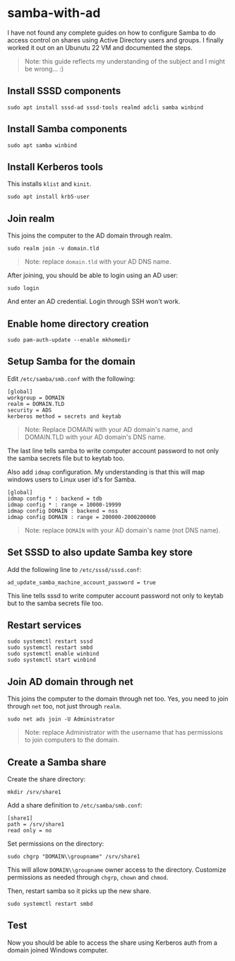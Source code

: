 # samba-with-ad

I have not found any complete guides on how to configure Samba to do access control on shares using Active Directory users and groups. I finally worked it out on an Ubunutu 22 VM and documented the steps.

> Note: this guide reflects my understanding of the subject and I might be wrong... :)

## Install SSSD components

```
sudo apt install sssd-ad sssd-tools realmd adcli samba winbind
```

## Install Samba components

```
sudo apt samba winbind
```

## Install Kerberos tools

This installs `klist` and `kinit`.

```
sudo apt install krb5-user
```

## Join realm

This joins the computer to the AD domain through realm.

```
sudo realm join -v domain.tld
```
> Note: replace `domain.tld` with your AD DNS name.

After joining, you should be able to login using an AD user:

```
sudo login
```
And enter an AD credential. Login through SSH won't work.

## Enable home directory creation

```
sudo pam-auth-update --enable mkhomedir
```

## Setup Samba for the domain

Edit `/etc/samba/smb.conf` with the following:

```
[global]
workgroup = DOMAIN
realm = DOMAIN.TLD
security = ADS
kerberos method = secrets and keytab
```
> Note: Replace DOMAIN with your AD domain's name, and DOMAIN.TLD with your AD domain's DNS name.

The last line tells samba to write computer account password to not only the samba secrets file but to keytab too.

Also add `idmap` configuration. My understanding is that this will map windows users to Linux user id's for Samba.

```
[global]
idmap config * : backend = tdb
idmap config * : range = 10000-19999
idmap config DOMAIN : backend = nss
idmap config DOMAIN : range = 200000-2000200000
```
> Note: replace `DOMAIN` with your AD domain's name (not DNS name).

## Set SSSD to also update Samba key store

Add the following line to `/etc/sssd/sssd.conf`:
```
ad_update_samba_machine_account_password = true
```
This line tells sssd to write computer account password not only to keytab but to the samba secrets file too.

## Restart services
```
sudo systemctl restart sssd
sudo systemctl restart smbd
sudo systemctl enable winbind
sudo systemctl start winbind
```

## Join AD domain through net

This joins the computer to the domain through net too. Yes, you need to join through `net` too, not just through `realm`.

```
sudo net ads join -U Administrator
```
> Note: replace Administrator with the username that has permissions to join computers to the domain.

## Create a Samba share

Create the share directory:

```
mkdir /srv/share1
```

Add a share definition to `/etc/samba/smb.conf`:
```
[share1]
path = /srv/share1
read only = no
```

Set permissions on the directory:
```
sudo chgrp "DOMAIN\\groupname" /srv/share1
```
This will allow `DOMAIN\\groupname` owner access to the directory. Customize permissions as needed through `chgrp`, `chown` and `chmod`.

Then, restart samba so it picks up the new share.
```
sudo systemctl restart smbd
```

## Test

Now you should be able to access the share using Kerberos auth from a domain joined Windows computer.
